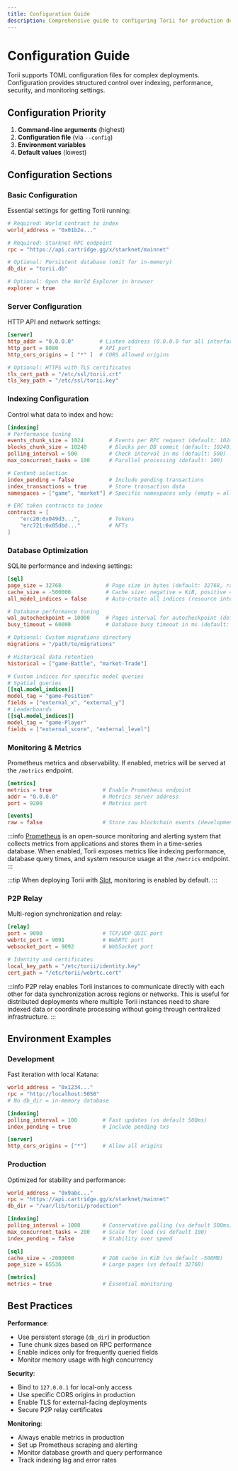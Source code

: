 ```yaml
---
title: Configuration Guide
description: Comprehensive guide to configuring Torii for production deployments using TOML configuration files.
---
```


# Configuration Guide

Torii supports TOML configuration files for complex deployments. Configuration provides structured control over indexing, performance, security, and monitoring settings.

## Configuration Priority

1. **Command-line arguments** (highest)
2. **Configuration file** (via `--config`)
3. **Environment variables**
4. **Default values** (lowest)

## Configuration Sections

### Basic Configuration

Essential settings for getting Torii running:

```toml
# Required: World contract to index
world_address = "0x01b2e..."

# Required: Starknet RPC endpoint
rpc = "https://api.cartridge.gg/x/starknet/mainnet"

# Optional: Persistent database (omit for in-memory)
db_dir = "torii.db"

# Optional: Open the World Explorer in browser
explorer = true
```

### Server Configuration

HTTP API and network settings:

```toml
[server]
http_addr = "0.0.0.0"        # Listen address (0.0.0.0 for all interfaces)
http_port = 8080             # API port
http_cors_origins = [ "*" ]  # CORS allowed origins

# Optional: HTTPS with TLS certificates
tls_cert_path = "/etc/ssl/torii.crt"
tls_key_path = "/etc/ssl/torii.key"
```

### Indexing Configuration

Control what data to index and how:

```toml
[indexing]
# Performance tuning
events_chunk_size = 1024        # Events per RPC request (default: 1024)
blocks_chunk_size = 10240       # Blocks per DB commit (default: 10240)
polling_interval = 500          # Check interval in ms (default: 500)
max_concurrent_tasks = 100      # Parallel processing (default: 100)

# Content selection
index_pending = false           # Include pending transactions
index_transactions = true       # Store transaction data
namespaces = ["game", "market"] # Specific namespaces only (empty = all)

# ERC token contracts to index
contracts = [
    "erc20:0x049d3...",         # Tokens
    "erc721:0x05dbd..."         # NFTs
]
```

### Database Optimization

SQLite performance and indexing settings:

```toml
[sql]
page_size = 32768              # Page size in bytes (default: 32768, range: 512-65536)
cache_size = -500000           # Cache size: negative = KiB, positive = pages (default: -500MB)
all_model_indices = false      # Auto-create all indices (resource intensive)

# Database performance tuning
wal_autocheckpoint = 10000     # Pages interval for autocheckpoint (default: 10000)
busy_timeout = 60000           # Database busy timeout in ms (default: 60000)

# Optional: Custom migrations directory
migrations = "/path/to/migrations"

# Historical data retention
historical = ["game-Battle", "market-Trade"]

# Custom indices for specific model queries
# Spatial queries
[[sql.model_indices]]
model_tag = "game-Position"
fields = ["external_x", "external_y"]
# Leaderboards
[[sql.model_indices]]
model_tag = "game-Player"
fields = ["external_score", "external_level"]
```

### Monitoring & Metrics

Prometheus metrics and observability.
If enabled, metrics will be served at the `/metrics` endpoint.

```toml
[metrics]
metrics = true                # Enable Prometheus endpoint
addr = "0.0.0.0"              # Metrics server address
port = 9200                   # Metrics port

[events]
raw = false                   # Store raw blockchain events (development only)
```

:::info
[Prometheus](https://prometheus.io/) is an open-source monitoring and alerting system that collects metrics from applications and stores them in a time-series database.
When enabled, Torii exposes metrics like indexing performance, database query times, and system resource usage at the `/metrics` endpoint.
:::

:::tip
When deploying Torii with [Slot](https://docs.cartridge.gg/slot), monitoring is enabled by default.
:::

### P2P Relay

Multi-region synchronization and relay:

```toml
[relay]
port = 9090                   # TCP/UDP QUIC port
webrtc_port = 9091            # WebRTC port
websocket_port = 9092         # WebSocket port

# Identity and certificates
local_key_path = "/etc/torii/identity.key"
cert_path = "/etc/torii/webrtc.cert"
```

:::info
P2P relay enables Torii instances to communicate directly with each other for data synchronization across regions or networks.
This is useful for distributed deployments where multiple Torii instances need to share indexed data or coordinate processing without going through centralized infrastructure.
:::

## Environment Examples

### Development

Fast iteration with local Katana:

```toml
world_address = "0x1234..."
rpc = "http://localhost:5050"
# No db_dir = in-memory database

[indexing]
polling_interval = 100        # Fast updates (vs default 500ms)
index_pending = true          # Include pending txs

[server]
http_cors_origins = ["*"]     # Allow all origins
```

### Production

Optimized for stability and performance:

```toml
world_address = "0x9abc..."
rpc = "https://api.cartridge.gg/x/starknet/mainnet"
db_dir = "/var/lib/torii/production"

[indexing]
polling_interval = 1000       # Conservative polling (vs default 500ms)
max_concurrent_tasks = 200    # Scale for load (vs default 100)
index_pending = false         # Stability over speed

[sql]
cache_size = -2000000         # 2GB cache in KiB (vs default -500MB)
page_size = 65536             # Large pages (vs default 32768)

[metrics]
metrics = true                # Essential monitoring
```

## Best Practices

**Performance**:
- Use persistent storage (`db_dir`) in production
- Tune chunk sizes based on RPC performance
- Enable indices only for frequently queried fields
- Monitor memory usage with high concurrency

**Security**:
- Bind to `127.0.0.1` for local-only access
- Use specific CORS origins in production
- Enable TLS for external-facing deployments
- Secure P2P relay certificates

**Monitoring**:
- Always enable metrics in production
- Set up Prometheus scraping and alerting
- Monitor database growth and query performance
- Track indexing lag and error rates

